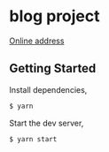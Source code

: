 # blog project

[Online address](https://www.sky.singlebuck.cn)
## Getting Started

Install dependencies,

```bash
$ yarn
```

Start the dev server,

```bash
$ yarn start
```
